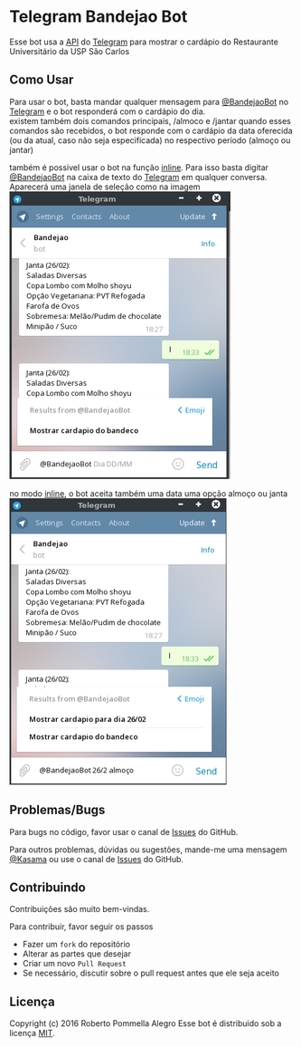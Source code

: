 Telegram Bandejao Bot
=====================

Esse bot usa a [API][1] do [Telegram][2] para mostrar o cardápio do Restaurante Universitário da USP São Carlos

Como Usar
---------

Para usar o bot, basta mandar qualquer mensagem para [@BandejaoBot][3] no [Telegram][2] e o bot responderá com o cardápio do dia.  
existem também dois comandos principais, /almoco <data> e /jantar <data> quando esses comandos são recebidos, o bot responde com o cardápio da data oferecida (ou da atual, caso não seja especificada) no respectivo período (almoço ou jantar)

também é possivel usar o bot na função [inline][4]. Para isso basta digitar [@BandejaoBot][3] na caixa de texto do [Telegram][2] em qualquer conversa. Aparecerá uma janela de seleção como na imagem ![Exemplo inline][5]

no modo [inline][4], o bot aceita também uma data uma opção almoço ou janta ![Exemplo inline 2][6]

Problemas/Bugs
--------------

Para bugs no código, favor usar o canal de [Issues][7] do GitHub.

Para outros problemas, dúvidas ou sugestões, mande-me uma mensagem [@Kasama][8] ou use o canal de [Issues][7] do GitHub.

Contribuindo
------------

Contribuições são muito bem-vindas.

Para contribuir, favor seguir os passos

- Fazer um `fork` do repositório
- Alterar as partes que desejar
- Criar um novo `Pull Request`
- Se necessário, discutir sobre o pull request antes que ele seja aceito

Licença
-------
Copyright (c) 2016 Roberto Pommella Alegro
Esse bot é distribuido sob a licença [MIT][9].

[1]: https://core.telegram.org/bots/api
[2]: https://telegram.org/
[3]: http://telegram.me/BandejaoBot
[4]: https://core.telegram.org/bots/inline
[5]: img/inlineEx1.png
[6]: img/inlineEx2.png
[7]: https://github.com/Kasama/bandejao-bot/issues
[8]: http://telegram.me/Kasama
[9]: https://opensource.org/licenses/MIT
